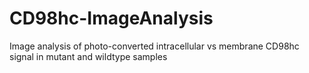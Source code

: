 # CD98hc-ImageAnalysis
Image analysis of photo-converted intracellular vs membrane CD98hc signal in mutant and wildtype samples
